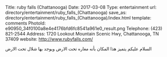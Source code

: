 Title:          ruby falls (Chattanooga)
Date:           2017-03-08
Type:           entertainment
url:            directory/entertainment/ruby_falls_(Chattanooga)
save_as:        directory/entertainment/ruby_falls_(Chattanooga)/index.html
template:       comments
PhotoId:        e90950_34f0100a8e4e4176bfd6fc8541a961e0_result.png
Telephone:      (423) 821-2544
Address:        1720 Lookout Mountain Scenic Hwy, Chattanooga, TN 37409
website:        http://www.rubyfalls.com/

السلام عليكم يتميز هذا المكان بأنه مغاره تحت الارض ويوجد بها شلال تحت الارض
